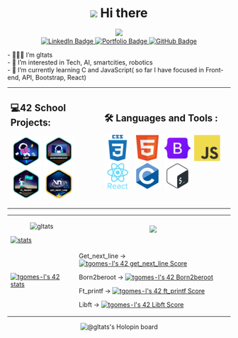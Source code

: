 <h1 align="center">
  <img src="https://media.giphy.com/media/hvRJCLFzcasrR4ia7z/giphy.gif" width="30px"/>
  Hi there
</h1>

<div align="center">
      <img src="https://media.giphy.com/media/C4aIGJk8IIAzAWkiHS/giphy.gif" width="200"/>
</div>

<div id="badges" align="center">
  <a href="https://www.linkedin.com/in/tatiana-s-gomes-lima-1a952117a">
    <img src="https://img.shields.io/badge/LinkedIn-blue?style=for-the-badge&logo=linkedin&logoColor=white" alt="LinkedIn Badge"/>
  </a>
  <a href="https://gltats-portfolio.netlify.app/">
    <img src="https://img.shields.io/badge/-Gltats-ED10F5?style=for-the-badge" alt="Portfolio Badge"/>
  </a>
  <a href="https://github.com/gltats?tab=repositories">
  <img src="https://img.shields.io/badge/-Github-blueviolet?style=for-the-badge&logo=github&logoColor=white" alt="GitHub Badge"/>
  </a>
</div>

<p>
- 👩🏻‍💻 I’m gltats <br>
- 👀 I’m interested in Tech, AI, smartcities, robotics<br>
- 🌱 I’m currently learning C and JavaScript( so far I have focused in Front-end, API, Bootstrap, React)<br>
</p>

  
<table align="center">
  <tr>
    <td>
   <div>
      <h2> 💻42 School Projects:</h2>
      <p>
        <img src="https://github.com/mcombeau/mcombeau/blob/main/42_badges/libfte.png" alt="Libft" width="70" height="70"/>
        <img src="https://github.com/mcombeau/mcombeau/blob/main/42_badges/born2beroote.png" alt="Born2beRoot" width="70" height="70"/>
        <img src="https://github.com/mcombeau/mcombeau/blob/main/42_badges/ft_printfe.png" alt="Ft_printf" width="70" height="70"/>
        <img src="https://github.com/mcombeau/mcombeau/blob/main/42_badges/get_next_linem.png" alt="Get_next_line" width="70" height="70"/>
      </p>
      </div>
    </td>
  <td>
    </td>
    <td>
    <div>
     <h2> 🛠️ Languages and Tools : </h2>
          <p>
            <img src="https://github.com/devicons/devicon/blob/master/icons/css3/css3-plain-wordmark.svg"  title="CSS3" alt="CSS" width="60" height="60"/>&nbsp;
            <img src="https://github.com/devicons/devicon/blob/master/icons/html5/html5-original.svg" title="HTML5" alt="HTML" width="60" height="60"/>&nbsp;
            <img src="https://github.com/devicons/devicon/blob/master/icons/bootstrap/bootstrap-original.svg" title="bootstrap" alt="bootstrap" width="60" height="60"/>&nbsp;
            <img src="https://github.com/devicons/devicon/blob/master/icons/javascript/javascript-original.svg" title="javascript" alt="javascript" width="60" height="60"/>&nbsp;
            <img src="https://github.com/devicons/devicon/blob/master/icons/react/react-original-wordmark.svg" title="react" alt="react" width="60" height="60"/>&nbsp;
             <img src="https://github.com/devicons/devicon/blob/master/icons/c/c-original.svg" title="c" alt="c" width="60" height="60"/>&nbsp;
            <img src="https://github.com/devicons/devicon/blob/master/icons/bash/bash-original.svg" title="bash" alt="bash" width="60" height="60"/>&nbsp;
        </p>
      </div>
    </td>
  </tr>
</table>
  
<table>
  <tr>
    <td>
      <div>
         <p align="center"> <img src="https://komarev.com/ghpvc/?username=gltats&label=Profile%20views&color=0e75b6&style=flat" alt="gltats" /> </p>
        <a href= https://git.io/streak-stats>
          <img src="http://github-readme-streak-stats.herokuapp.com?user=gltats&theme=dark" title="stats"/>
        </a>
        </div> 
    </td>
    <td>
      <div align="center">
          <img src="https://media.giphy.com/media/wwg1suUiTbCY8H8vIA/giphy-downsized-large.gif" width="400"/>
      </div>
    </td>
  </tr>
  <tr>
       <td>
          <div>
                    <a href="https://github.com/JaeSeoKim/badge42"><img src="https://badge42.vercel.app/api/v2/clcywvoie00060glbwchnpqyy/stats?cursusId=21&coalitionId=149" alt="tgomes-l's 42 stats" />
        </a>
         </div>
       </td>
        <td>
           <div>
            <p> Get_next_line ->
              <a href="https://github.com/JaeSeoKim/badge42"><img src="https://badge42.vercel.app/api/v2/clcywvoie00060glbwchnpqyy/project/2933125" alt="tgomes-l's 42 get_next_line Score" /></a> 
                </p>
             Born2beroot ->
           <a href="https://github.com/JaeSeoKim/badge42"><img src="https://badge42.vercel.app/api/v2/clcywvoie00060glbwchnpqyy/project/2925416" alt="tgomes-l's 42 Born2beroot" /></a>
           </p>
           <p> Ft_printf ->
             <a href="https://github.com/JaeSeoKim/badge42"><img src="https://badge42.vercel.app/api/v2/clcywvoie00060glbwchnpqyy/project/2927273" alt="tgomes-l's 42 ft_printf Score" /></a> 
               </p>
           Libft ->
           <a href="https://github.com/JaeSeoKim/badge42"><img src="https://badge42.vercel.app/api/v2/clcywvoie00060glbwchnpqyy/project/2912077" alt="tgomes-l's 42 Libft Score" /></a>
           </p>
         </div>
        </td>
  </tr>
</table>

<div align="center">
<img src="https://holopin.me/gltats" alt="@gltats's Holopin board" width="800" height="200">
</div>





<!---
gltats/gltats is a ✨ special ✨ repository because its `README.md` (this file) appears on your GitHub profile.
You can click the Preview link to take a look at your changes.
--->
